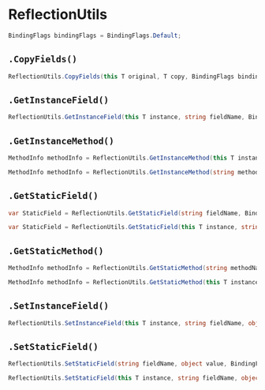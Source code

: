 # ReflectionUtils

```cs
BindingFlags bindingFlags = BindingFlags.Default;
```

## `.CopyFields()`

```cs
ReflectionUtils.CopyFields(this T original, T copy, BindingFlags bindingFlags); //where T : class
```

## `.GetInstanceField()`

```cs
ReflectionUtils.GetInstanceField(this T instance, string fieldName, BindingFlags bindingFlags);
```

## `.GetInstanceMethod()`

```cs
MethodInfo methodInfo = ReflectionUtils.GetInstanceMethod(this T instance, string methodName, BindingFlags bindingFlags);

MethodInfo methodInfo = ReflectionUtils.GetInstanceMethod(string methodName, BindingFlags bindingFlags);
```

## `.GetStaticField()`

```cs
var StaticField = ReflectionUtils.GetStaticField(string fieldName, BindingFlags bindingFlags);

var StaticField = ReflectionUtils.GetStaticField(this T instance, string fieldName, BindingFlags bindingFlags);

```

## `.GetStaticMethod()`

```cs
MethodInfo methodInfo = ReflectionUtils.GetStaticMethod(string methodName, BindingFlags bindingFlag);

MethodInfo methodInfo = ReflectionUtils.GetStaticMethod(this T instance, string methodName, BindingFlags bindingFlags);
```

## `.SetInstanceField()`

```cs
ReflectionUtils.SetInstanceField(this T instance, string fieldName, object value, BindingFlags bindingFlags);
```

## `.SetStaticField()`

```cs
ReflectionUtils.SetStaticField(string fieldName, object value, BindingFlags bindingFlags);

ReflectionUtils.SetStaticField(this T instance, string fieldName, object value, BindingFlags bindingFlags);
```